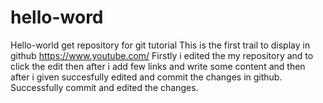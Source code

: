 # hello-word
Hello-world get repository for git tutorial
This is the first trail to display in github https://www.youtube.com/
Firstly i edited the my repository and to click the edit then after i add few links and write some content and then after i given succesfully edited and commit the changes in github.
Successfully commit and edited the changes.
